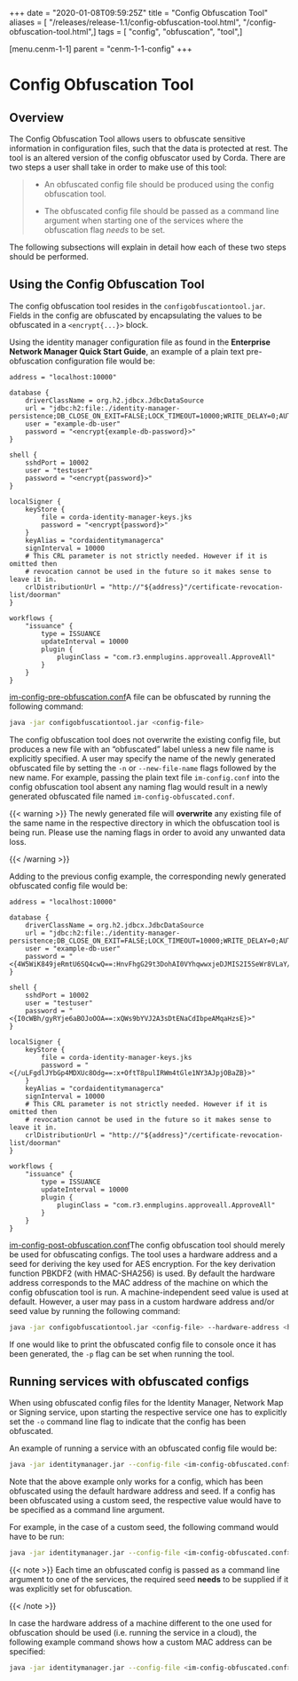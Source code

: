 +++
date = "2020-01-08T09:59:25Z"
title = "Config Obfuscation Tool"
aliases = [ "/releases/release-1.1/config-obfuscation-tool.html", "/config-obfuscation-tool.html",]
tags = [ "config", "obfuscation", "tool",]

[menu.cenm-1-1]
parent = "cenm-1-1-config"
+++


# Config Obfuscation Tool


## Overview

The Config Obfuscation Tool allows users to obfuscate sensitive information in configuration files, such that the
                data is protected at rest. The tool is an altered version of the config obfuscator used by Corda. There are two steps
                a user shall take in order to make use of this tool:

> 
> 
> * An obfuscated config file should be produced using the config obfuscation tool.
> 
> 
> * The obfuscated config file should be passed as a command line argument when starting one of the services where the
>                             obfuscation flag *needs* to be set.
> 
> 
The following subsections will explain in detail how each of these two steps should be performed.


## Using the Config Obfuscation Tool

The config obfuscation tool resides in the `configobfuscationtool.jar`. Fields in the config are obfuscated by
                encapsulating the values to be obfuscated in a `<encrypt{...}>` block.

Using the identity manager configuration file as found in the **Enterprise Network Manager Quick Start Guide**, an
                example of a plain text pre-obfuscation configuration file would be:

```docker
address = "localhost:10000"

database {
    driverClassName = org.h2.jdbcx.JdbcDataSource
    url = "jdbc:h2:file:./identity-manager-persistence;DB_CLOSE_ON_EXIT=FALSE;LOCK_TIMEOUT=10000;WRITE_DELAY=0;AUTO_SERVER_PORT=0"
    user = "example-db-user"
    password = "<encrypt{example-db-password}>"
}

shell {
    sshdPort = 10002
    user = "testuser"
    password = "<encrypt{password}>"
}

localSigner {
    keyStore {
        file = corda-identity-manager-keys.jks
        password = "<encrypt{password}>"
    }
    keyAlias = "cordaidentitymanagerca"
    signInterval = 10000
    # This CRL parameter is not strictly needed. However if it is omitted then
    # revocation cannot be used in the future so it makes sense to leave it in.
    crlDistributionUrl = "http://"${address}"/certificate-revocation-list/doorman"
}

workflows {
    "issuance" {
        type = ISSUANCE
        updateInterval = 10000
        plugin {
            pluginClass = "com.r3.enmplugins.approveall.ApproveAll"
        }
    }
}
```
[im-config-pre-obfuscation.conf](https://github.com/corda/network-services/blob/release/1.1/docs/source/resources/config-files/cenm-1.1/im-config-pre-obfuscation.conf)A file can be obfuscated by running the following command:

```bash
java -jar configobfuscationtool.jar <config-file>
```
The config obfuscation tool does not overwrite the existing config file, but produces a new file with an “obfuscated”
                label unless a new file name is explicitly specified. A user may specify the name of the newly generated obfuscated
                file by setting the `-n` or `--new-file-name` flags followed by the new name.
                For example, passing the plain text file `im-config.conf` into the config obfuscation tool absent any naming flag
                would result in a newly generated obfuscated file named `im-config-obfuscated.conf`.


{{< warning >}}
The newly generated file will **overwrite** any existing file of the same name in the respective directory in which
                    the obfuscation tool is being run. Please use the naming flags in order to avoid any unwanted data loss.

{{< /warning >}}

Adding to the previous config example, the corresponding newly generated obfuscated config file would be:

```docker
address = "localhost:10000"

database {
    driverClassName = org.h2.jdbcx.JdbcDataSource
    url = "jdbc:h2:file:./identity-manager-persistence;DB_CLOSE_ON_EXIT=FALSE;LOCK_TIMEOUT=10000;WRITE_DELAY=0;AUTO_SERVER_PORT=0"
    user = "example-db-user"
    password = "<{4W5WiK849jeRmtU6SQ4cwQ==:HnvFhgG29t3DohAI0VYhqwwxjeDJMIS2I5SeWr8VLaY/b8Q=}>"
}

shell {
    sshdPort = 10002
    user = "testuser"
    password = "<{I0cWBh/gyRYje6aBOJoOOA==:xQWs9bYVJ2A3sDtENaCdIbpeAMqaHzsE}>"
}

localSigner {
    keyStore {
        file = corda-identity-manager-keys.jks
        password = "<{/uLFgdlJYbGp4MDXUc8Odg==:x+OftT8pulIRWm4tGle1NY3AJpjOBaZB}>"
    }
    keyAlias = "cordaidentitymanagerca"
    signInterval = 10000
    # This CRL parameter is not strictly needed. However if it is omitted then
    # revocation cannot be used in the future so it makes sense to leave it in.
    crlDistributionUrl = "http://"${address}"/certificate-revocation-list/doorman"
}

workflows {
    "issuance" {
        type = ISSUANCE
        updateInterval = 10000
        plugin {
            pluginClass = "com.r3.enmplugins.approveall.ApproveAll"
        }
    }
}
```
[im-config-post-obfuscation.conf](https://github.com/corda/network-services/blob/release/1.1/docs/source/resources/config-files/cenm-1.1/im-config-post-obfuscation.conf)The config obfuscation tool should merely be used for obfuscating configs. The tool uses a hardware address
                and a seed for deriving the key used for AES encryption. For the key derivation function PBKDF2 (with HMAC-SHA256)
                is used. By default the hardware address corresponds to the MAC address of the machine on which the config obfuscation
                tool is run. A machine-independent seed value is used at default. However, a user may pass in a custom hardware address
                and/or seed value by running the following command:

```bash
java -jar configobfuscationtool.jar <config-file> --hardware-address <hardware-address> --seed <some-random-seed>
```
If one would like to print the obfuscated config file to console once it has been generated, the `-p` flag can be set when running the
                tool.


## Running services with obfuscated configs

When using obfuscated config files for the Identity Manager, Network Map or Signing service, upon starting the
                respective service one has to explicitly set the `-o` command line flag to indicate that the config has been
                obfuscated.

An example of running a service with an obfuscated config file would be:

```bash
java -jar identitymanager.jar --config-file <im-config-obfuscated.conf> -o
```
Note that the above example only works for a config, which has been obfuscated using the default hardware address and
                seed. If a config has been obfuscated using a custom seed, the respective value would have to be specified as a command
                line argument.

For example, in the case of a custom seed, the following command would have to be run:

```bash
java -jar identitymanager.jar --config-file <im-config-obfuscated.conf> -o --seed <obfuscation-seed>
```

{{< note >}}
Each time an obfuscated config is passed as a command line argument to one of the services, the required
                    seed **needs** to be supplied if it was explicitly set for obfuscation.

{{< /note >}}


In case the hardware address of a machine different to the one used for obfuscation should be used (i.e. running the
service in a cloud), the following example command shows how a custom MAC address can be specified:

```bash
java -jar identitymanager.jar --config-file <im-config-obfuscated.conf> -o --hardware-address 44:1C:8F:36:C2:A8
```

